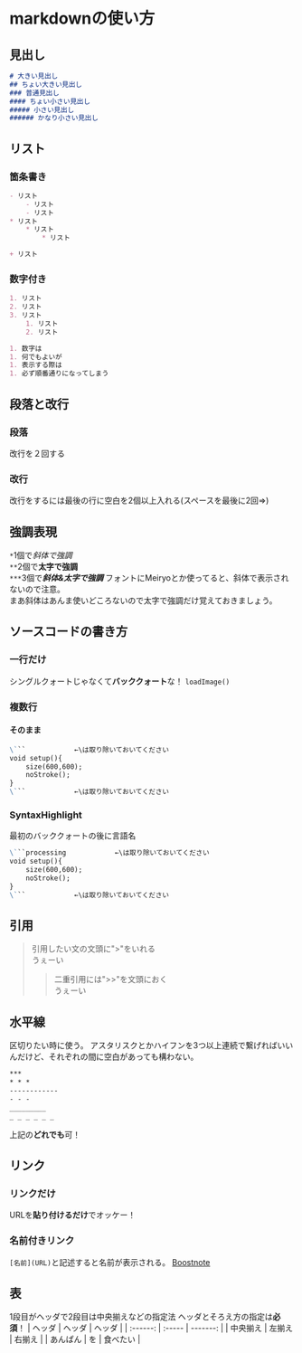 # markdownの使い方

## 見出し

```markdown
# 大きい見出し
## ちょい大きい見出し
### 普通見出し
#### ちょい小さい見出し
##### 小さい見出し
###### かなり小さい見出し
```

## リスト

### 箇条書き

```markdown
- リスト
    - リスト
    - リスト
* リスト
    * リスト
        * リスト

+ リスト
```

### 数字付き

```markdown
1. リスト
2. リスト
3. リスト
    1. リスト
    2. リスト

1. 数字は
1. 何でもよいが
1. 表示する際は
1. 必ず順番通りになってしまう
```

## 段落と改行

### 段落

改行を２回する

### 改行

改行をするには最後の行に空白を2個以上入れる(スペースを最後に2回⇒)

## 強調表現

`*`1個で*斜体で強調*  
`**`2個で**太字で強調**  
`***`3個で***斜体&太字で強調***
フォントにMeiryoとか使ってると、斜体で表示されないので注意。  
まあ斜体はあんま使いどころないので太字で強調だけ覚えておきましょう。

## ソースコードの書き方

### 一行だけ

シングルクォートじゃなくて**バッククォート**な！
`loadImage()`

### 複数行

#### そのまま

```markdown
\```            ←\は取り除いておいてください
void setup(){
    size(600,600);
    noStroke();
}
\```            ←\は取り除いておいてください
```

### SyntaxHighlight

最初のバッククォートの後に言語名

```markdown
\```processing            ←\は取り除いておいてください
void setup(){
    size(600,600);
    noStroke();
}
\```            ←\は取り除いておいてください
```

## 引用

> 引用したい文の文頭に">"をいれる  
> うぇーい
> > 二重引用には">>"を文頭におく  
> > うぇーい

## 水平線

区切りたい時に使う。
アスタリスクとかハイフンを3つ以上連続で繋げればいいんだけど、それぞれの間に空白があっても構わない。

```markdown
***
* * *
------------
- - -
_________
_ _ _ _ _ _
```

上記の**どれでも**可！

## リンク

### リンクだけ

URLを**貼り付けるだけ**でオッケー！

### 名前付きリンク

`[名前](URL)`と記述すると名前が表示される。
[Boostnote](https://b00st.io/jp/)

## 表

1段目がヘッダで2段目は中央揃えなどの指定法
ヘッダとそろえ方の指定は**必須**！
|  ヘッダ  | ヘッダ |   ヘッダ |
| :------: | :----- | -------: |
| 中央揃え | 左揃え |   右揃え |
| あんぱん | を     | 食べたい |
